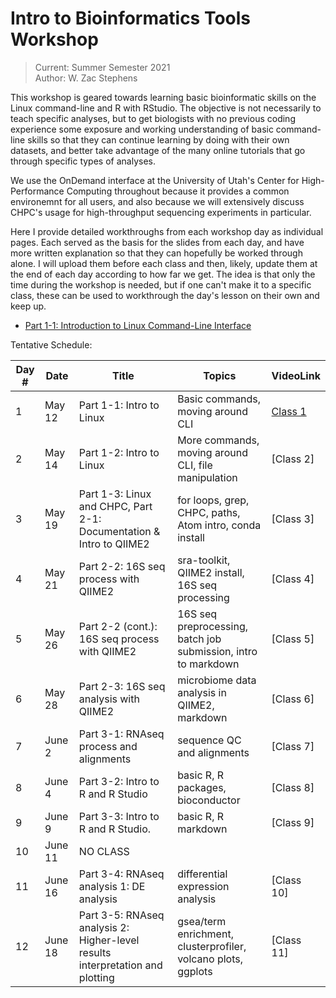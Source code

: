 # Intro to Bioinformatics Tools Workshop
> Current: Summer Semester 2021 \
> Author: W. Zac Stephens

This workshop is geared towards learning basic bioinformatic skills on the Linux command-line and R with RStudio. The objective is not necessarily to teach specific analyses, but to get biologists with no previous coding experience some exposure and working understanding of basic command-line skills so that they can continue learning by doing with their own datasets, and better take advantage of the many online tutorials that go through specific types of analyses.

We use the OnDemand interface at the University of Utah's Center for High-Performance Computing throughout because it provides a common environemnt for all users, and also because we will extensively discuss CHPC's usage for high-throughput sequencing experiments in particular.

Here I provide detailed workthroughs from each workshop day as individual pages. Each served as the basis for the slides from each day, and have more written explanation so that they can hopefully be worked through alone. I will upload them before each class and then, likely, update them at the end of each day according to how far we get. The idea is that only the time during the workshop is needed, but if one can't make it to a specific class, these can be used to workthrough the day's lesson on their own and keep up.

- [Part 1-1: Introduction to Linux Command-Line Interface](https://github.com/wzacs1/BioinfWorkshop/blob/master/Workthroughs/Part1-1_IntroToLinuxCLI.md)

Tentative Schedule:

Day #  |  Date  | Title  | Topics | VideoLink
------ | ------ | ------ | ----- | -----
1 | May 12 | Part 1-1: Intro to Linux | Basic commands, moving around CLI |  [Class 1 ]( https://www.youtube.com/playlist?list=PL_Pe_9PaIEBN-MDiucIgx4sR1NLbneDDE)
2 | May 14 | Part 1-2: Intro to Linux | More commands, moving around CLI, file manipulation | [Class 2]
3 | May 19 | Part 1-3: Linux and CHPC, Part 2-1: Documentation & Intro to QIIME2 |  for loops, grep, CHPC, paths, Atom intro, conda install | [Class 3] 
4 | May 21 | Part 2-2: 16S seq process with QIIME2 | sra-toolkit, QIIME2 install, 16S seq processing | [Class 4]
5 | May 26 | Part 2-2 (cont.): 16S seq process with QIIME2 | 16S seq preprocessing, batch job submission, intro to markdown | [Class 5]
6 | May 28 | Part 2-3: 16S seq analysis with QIIME2 | microbiome data analysis in QIIME2, markdown | [Class 6]
7 | June 2 | Part 3-1: RNAseq process and alignments | sequence QC and alignments | [Class 7]
8 | June 4 | Part 3-2: Intro to R and R Studio | basic R, R packages, bioconductor | [Class 8]
9 | June 9 | Part 3-3: Intro to R and R Studio. | basic R, R markdown | [Class 9]
10 | June 11 | NO CLASS |
11 | June 16 | Part 3-4: RNAseq analysis 1: DE analysis | differential expression analysis | [Class 10]
12 | June 18 | Part 3-5: RNAseq analysis 2: Higher-level results interpretation and plotting | gsea/term enrichment, clusterprofiler, volcano plots, ggplots | [Class 11]

